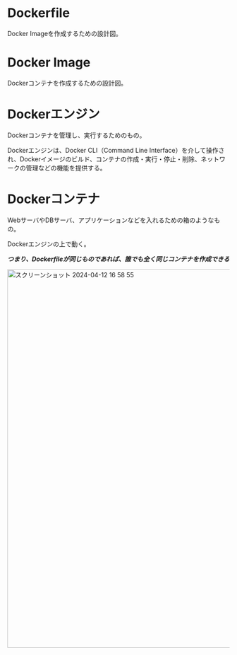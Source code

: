 # Dockerfile

Docker Imageを作成するための設計図。


# Docker Image

Dockerコンテナを作成するための設計図。

# Dockerエンジン

Dockerコンテナを管理し、実行するためのもの。

Dockerエンジンは、Docker CLI（Command Line Interface）を介して操作され、Dockerイメージのビルド、コンテナの作成・実行・停止・削除、ネットワークの管理などの機能を提供する。


# Dockerコンテナ

WebサーバやDBサーバ、アプリケーションなどを入れるための箱のようなもの。

Dockerエンジンの上で動く。

***つまり、Dockerfileが同じものであれば、誰でも全く同じコンテナを作成できる***


<img width="856" alt="スクリーンショット 2024-04-12 16 58 55" src="https://github.com/Ryo-0912/Docker/assets/82032550/bf7ff6b4-a844-45fa-bd4a-c27c1c89518d">
